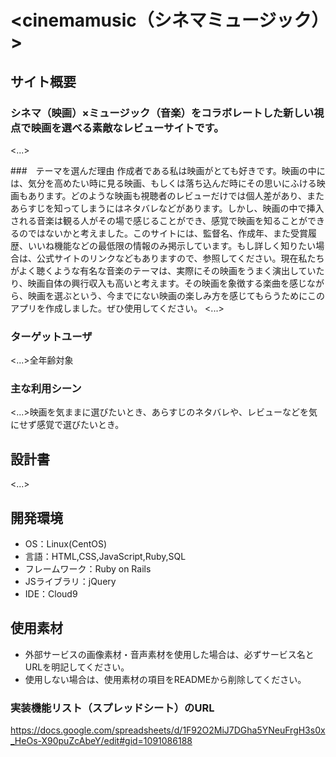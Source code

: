 # <cinemamusic（シネマミュージック）>

## サイト概要
### シネマ（映画）×ミュージック（音楽）をコラボレートした新しい視点で映画を選べる素敵なレビューサイトです。
<...>

###　テーマを選んだ理由 作成者である私は映画がとても好きです。映画の中には、気分を高めたい時に見る映画、もしくは落ち込んだ時にその思いにふける映画もあります。どのような映画も視聴者のレビューだけでは個人差があり、またあらすじを知ってしまうにはネタバレなどがあります。しかし、映画の中で挿入される音楽は観る人がその場で感じることができ、感覚で映画を知ることができるのではないかと考えました。このサイトには、監督名、作成年、また受賞履歴、いいね機能などの最低限の情報のみ掲示しています。もし詳しく知りたい場合は、公式サイトのリンクなどもありますので、参照してください。現在私たちがよく聴くような有名な音楽のテーマは、実際にその映画をうまく演出していたり、映画自体の興行収入も高いと考えます。その映画を象徴する楽曲を感じながら、映画を選ぶという、今までにない映画の楽しみ方を感じてもらうためにこのアプリを作成しました。ぜひ使用してください。
<...>

### ターゲットユーザ
<...>全年齢対象

### 主な利用シーン
<...>映画を気ままに選びたいとき、あらすじのネタバレや、レビューなどを気にせず感覚で選びたいとき。

## 設計書
<...>

## 開発環境
- OS：Linux(CentOS)
- 言語：HTML,CSS,JavaScript,Ruby,SQL
- フレームワーク：Ruby on Rails
- JSライブラリ：jQuery
- IDE：Cloud9

## 使用素材
- 外部サービスの画像素材・音声素材を使用した場合は、必ずサービス名とURLを明記してください。
- 使用しない場合は、使用素材の項目をREADMEから削除してください。

### 実装機能リスト（スプレッドシート）のURL

https://docs.google.com/spreadsheets/d/1F92O2MiJ7DGha5YNeuFrgH3s0x_HeOs-X90puZcAbeY/edit#gid=1091086188